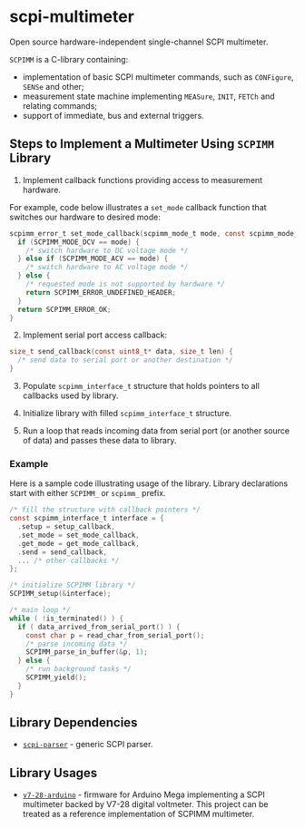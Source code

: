 # scpi-multimeter

Open source hardware-independent single-channel SCPI multimeter.

`SCPIMM` is a C-library containing:

* implementation of basic SCPI multimeter commands, such as `CONFigure`, `SENSe` and other;
* measurement state machine implementing `MEASure`, `INIT`, `FETCh` and relating commands;
* support of immediate, bus and external triggers.

## Steps to Implement a Multimeter Using `SCPIMM` Library

1. Implement callback functions providing access to measurement hardware.

For example, code below illustrates a `set_mode` callback function that switches our hardware to desired mode:
  
```C
scpimm_error_t set_mode_callback(scpimm_mode_t mode, const scpimm_mode_params_t* params) {
  if (SCPIMM_MODE_DCV == mode) {
    /* switch hardware to DC voltage mode */
  } else if (SCPIMM_MODE_ACV == mode) {
    /* switch hardware to AC voltage mode */
  } else {
    /* requested mode is not supported by hardware */
    return SCPIMM_ERROR_UNDEFINED_HEADER;
  }
  return SCPIMM_ERROR_OK;
}
```

2. Implement serial port access callback:

```C
size_t send_callback(const uint8_t* data, size_t len) {
  /* send data to serial port or another destination */
}
```

3. Populate `scpimm_interface_t` structure that holds pointers to all callbacks used by library.

4. Initialize library with filled `scpimm_interface_t` structure.

5. Run a loop that reads incoming data from serial port (or another source of data) and passes these data to library.

### Example

Here is a sample code illustrating usage of the library. Library declarations start with either `SCPIMM_` or `scpimm_` prefix.

```C
/* fill the structure with callback pointers */
const scpimm_interface_t interface = {
  .setup = setup_callback,
  .set_mode = set_mode_callback,
  .get_mode = get_mode_callback,
  .send = send_callback,
  ... /* other callbacks */
};

/* initialize SCPIMM library */
SCPIMM_setup(&interface);

/* main loop */
while ( !is_terminated() ) {
  if ( data_arrived_from_serial_port() ) {
    const char p = read_char_from_serial_port();
    /* parse incoming data */
    SCPIMM_parse_in_buffer(&p, 1);
  } else {
    /* run background tasks */
    SCPIMM_yield();
  }
}
```

## Library Dependencies

* [`scpi-parser`](https://github.com/andrey-nakin/scpi-parser) - generic SCPI parser.

## Library Usages

* [`v7-28-arduino`](https://github.com/andrey-nakin/v7-28-arduino) - firmware for Arduino Mega implementing a SCPI multimeter backed by V7-28 digital voltmeter.
This project can be treated as a reference implementation of SCPIMM multimeter.

